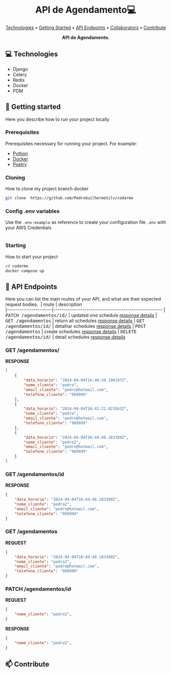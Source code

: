 <h1 align="center" style="font-weight: bold;">API de Agendamento💻</h1>

<p align="center">
 <a href="#tech">Technologies</a> • 
 <a href="#started">Getting Started</a> • 
  <a href="#routes">API Endpoints</a> •
 <a href="#colab">Collaborators</a> •
 <a href="#contribute">Contribute</a>
</p>

<p align="center">
    <b>API de Agendamento.</b>
</p>

<h2 id="technologies">💻 Technologies</h2>


- Django
- Celery
- Redis
- Docker
- PDM


<h2 id="started">🚀 Getting started</h2>

Here you describe how to run your project locally

<h3>Prerequisites</h3>

Prerequisites necessary for running your project. For example:

- [Python](https://github.com/)
- [Docker](https://github.com)
- [Poetry]()

<h3>Cloning</h3>

How to clone my project branch docker

```bash
git clone  https://github.com/PedroGuilhermeSilv/codarme
```

<h3>Config .env variables</h2>

Use the `.env-example` as reference to create your configuration file `.env` with your AWS Credentials

```yaml

```

<h3>Starting</h3>

How to start your project

```bash
cd codarme
docker compose up
```

<h2 id="routes">📍 API Endpoints</h2>

Here you can list the main routes of your API, and what are their expected request bodies.
​
| route               | description                                          
|----------------------|-----------------------------------------------------
| <kbd>PATCH /agendamentos/id/</kbd>     | updated one schedule [response details](#updated-agend)
| <kbd>GET /agendamentos</kbd>     | return all schedules [response details](#get-agend)
| <kbd>GET /agendamentos/id/</kbd>     | detalhar schedules [response details](#get-agend-datail)
| <kbd>POST /agendamentos</kbd>     | create schedules [response details](#post-agend)
| <kbd>DELETE /agendamentos/id/</kbd>     | detail schedules [response details]()

<h3 id="get-agend">GET /agendamentos/</h3>

**RESPONSE**
```json
[
    {
        "data_horario": "2024-04-04T16:40:30.190197Z",
        "nome_cliente": "pedro",
        "email_cliente": "pedro@hotmail.com",
        "telefone_cliente": "989999"
    },
    {
        "data_horario": "2024-04-04T16:41:22.023563Z",
        "nome_cliente": "pedro",
        "email_cliente": "pedro@hotmail.com",
        "telefone_cliente": "989999"
    },
    {
        "data_horario": "2024-04-04T16:44:48.183389Z",
        "nome_cliente": "pedro2",
        "email_cliente": "pedro@hotmail.com",
        "telefone_cliente": "989999"
    }
]
```

<h3 id="get-agend-datail">GET /agendamentos/id</h3>

**RESPONSE**
```json
{
    "data_horario": "2024-04-04T16:44:48.183389Z",
    "nome_cliente": "pedro2",
    "email_cliente": "pedro@hotmail.com",
    "telefone_cliente": "989999"
}

```

<h3 id="create-agend">GET /agendamentos</h3>

**REQUEST** 
```json
{
    "data_horario": "2024-04-04T16:44:48.183389Z",
    "nome_cliente": "pedro2",
    "email_cliente": "pedro@hotmail.com",
    "telefone_cliente": "989999"
}

```

<h3 id="updated-agend">PATCH /agendamentos/id</h3>

**REQUEST** 
```json
{
    "nome_cliente": "pedro2",
}

```

**RESPONSE** 
```json
{
    "nome_cliente": "pedro2",
}

```

<h2 id="contribute">📫 Contribute</h2>



